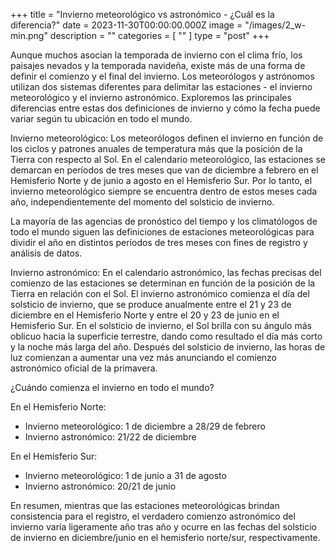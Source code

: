 +++
title = "Invierno meteorológico vs astronómico - ¿Cuál es la diferencia?"
date = 2023-11-30T00:00:00.000Z
image = "/images/2_w-min.png"
description = ""
categories = [ "" ]
type = "post"
+++

Aunque muchos asocian la temporada de invierno con el clima frío, los paisajes nevados y la temporada navideña, existe más de una forma de definir el comienzo y el final del invierno. Los meteorólogos y astrónomos utilizan dos sistemas diferentes para delimitar las estaciones - el invierno meteorológico y el invierno astronómico. Exploremos las principales diferencias entre estas dos definiciones de invierno y cómo la fecha puede variar según tu ubicación en todo el mundo.

Invierno meteorológico:
Los meteorólogos definen el invierno en función de los ciclos y patrones anuales de temperatura más que la posición de la Tierra con respecto al Sol. En el calendario meteorológico, las estaciones se demarcan en períodos de tres meses que van de diciembre a febrero en el Hemisferio Norte y de junio a agosto en el Hemisferio Sur. Por lo tanto, el invierno meteorológico siempre se encuentra dentro de estos meses cada año, independientemente del momento del solsticio de invierno.

La mayoría de las agencias de pronóstico del tiempo y los climatólogos de todo el mundo siguen las definiciones de estaciones meteorológicas para dividir el año en distintos períodos de tres meses con fines de registro y análisis de datos.

Invierno astronómico:
En el calendario astronómico, las fechas precisas del comienzo de las estaciones se determinan en función de la posición de la Tierra en relación con el Sol. El invierno astronómico comienza el día del solsticio de invierno, que se produce anualmente entre el 21 y 23 de diciembre en el Hemisferio Norte y entre el 20 y 23 de junio en el Hemisferio Sur. En el solsticio de invierno, el Sol brilla con su ángulo más oblicuo hacia la superficie terrestre, dando como resultado el día más corto y la noche más larga del año. Después del solsticio de invierno, las horas de luz comienzan a aumentar una vez más anunciando el comienzo astronómico oficial de la primavera.

¿Cuándo comienza el invierno en todo el mundo?

En el Hemisferio Norte:

* Invierno meteorológico: 1 de diciembre a 28/29 de febrero
* Invierno astronómico: 21/22 de diciembre

En el Hemisferio Sur:

* Invierno meteorológico: 1 de junio a 31 de agosto
* Invierno astronómico: 20/21 de junio

En resumen, mientras que las estaciones meteorológicas brindan consistencia para el registro, el verdadero comienzo astronómico del invierno varía ligeramente año tras año y ocurre en las fechas del solsticio de invierno en diciembre/junio en el hemisferio norte/sur, respectivamente. 
